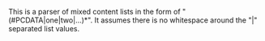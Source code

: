This is a parser of mixed content lists in the form of "(#PCDATA|one|two|...)*".  It assumes there is no whitespace around the "|" separated list values.